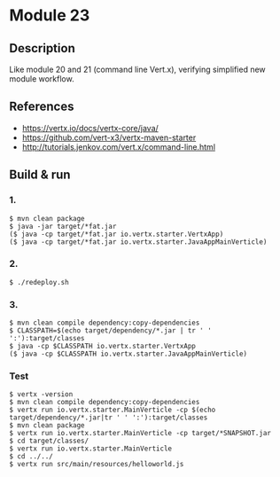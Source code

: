# Module 23

## Description

Like module 20 and 21 (command line Vert.x), verifying simplified new module workflow.

## References

* https://vertx.io/docs/vertx-core/java/
* https://github.com/vert-x3/vertx-maven-starter
* http://tutorials.jenkov.com/vert.x/command-line.html

## Build & run

### 1.

```
$ mvn clean package
$ java -jar target/*fat.jar
($ java -cp target/*fat.jar io.vertx.starter.VertxApp)
($ java -cp target/*fat.jar io.vertx.starter.JavaAppMainVerticle)
```

### 2.

```
$ ./redeploy.sh
```

### 3.

```
$ mvn clean compile dependency:copy-dependencies
$ CLASSPATH=$(echo target/dependency/*.jar | tr ' ' ':'):target/classes
$ java -cp $CLASSPATH io.vertx.starter.VertxApp
($ java -cp $CLASSPATH io.vertx.starter.JavaAppMainVerticle)
```

### Test

```
$ vertx -version
$ mvn clean compile dependency:copy-dependencies
$ vertx run io.vertx.starter.MainVerticle -cp $(echo target/dependency/*.jar|tr ' ' ':'):target/classes
$ mvn clean package
$ vertx run io.vertx.starter.MainVerticle -cp target/*SNAPSHOT.jar 
$ cd target/classes/
$ vertx run io.vertx.starter.MainVerticle
$ cd ../../
$ vertx run src/main/resources/helloworld.js
```

